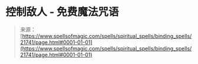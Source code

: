 <!--yml

category: 未分类

date: 2024-06-12 19:05:31

-->

# 控制敌人 - 免费魔法咒语

> 来源：[https://www.spellsofmagic.com/spells/spiritual_spells/binding_spells/21741/page.html#0001-01-01](https://www.spellsofmagic.com/spells/spiritual_spells/binding_spells/21741/page.html#0001-01-01)
